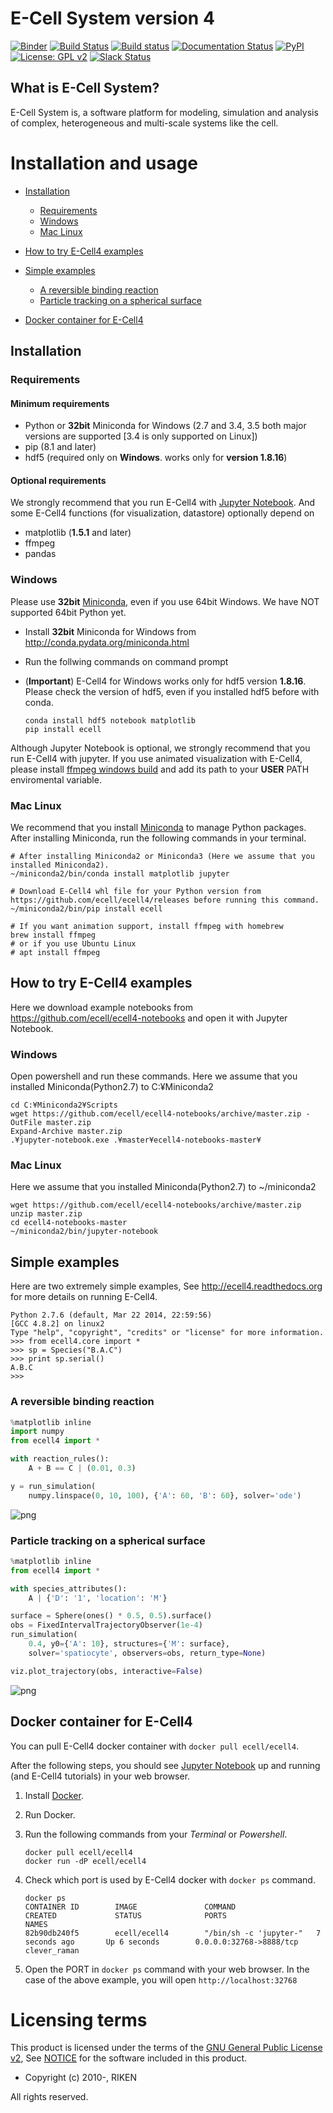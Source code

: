 E-Cell System version 4
=======================

[![Binder](http://mybinder.org/badge.svg)](http://mybinder.org/repo/ecell/ecell4-notebooks)
[![Build Status](https://travis-ci.org/ecell/ecell4.svg?branch=develop)](https://travis-ci.org/ecell/ecell4)
[![Build status](https://ci.appveyor.com/api/projects/status/github/ecell/ecell4?svg=true)](https://ci.appveyor.com/project/kaizu/ecell4)
[![Documentation Status](https://readthedocs.org/projects/ecell4/badge/?version=latest)](http://ecell4.readthedocs.org/en/latest/?badge=latest)
[![PyPI](https://img.shields.io/pypi/v/ecell.svg)](https://pypi.python.org/pypi/ecell)
[![License: GPL v2](https://img.shields.io/badge/license-GPL%20v2-blue.svg)](https://github.com/ecell/ecell4/blob/master/licenses/LICENSE)
[![Slack Status](https://ecell-project.herokuapp.com/badge.svg)](https://ecell-project.herokuapp.com/)

What is E-Cell System?
----------------------

E-Cell System is, a software platform for modeling, simulation and analysis of complex, heterogeneous and multi-scale systems like the cell.

Installation and usage
======================

- [Installation](#installation)
  - [Requirements](#requirements)
  - [Windows](#windows)
  - [Mac Linux](#mac-linux)

- [How to try E-Cell4 examples](#how-to-try-e-cell4-examples)

- [Simple examples](#simple-examples)
  - [A reversible binding reaction](#a-reversible-binding-reaction)
  - [Particle tracking on a spherical surface](#particle-tracking-on-a-spherical-surface)

- [Docker container for E-Cell4](#docker-container-for-e-cell4)

Installation
------------

### Requirements

#### Minimum requirements
- Python or **32bit** Miniconda for Windows (2.7 and 3.4, 3.5 both major versions are supported [3.4 is only supported on Linux])
- pip (8.1 and later)
- hdf5 (required only on **Windows**. works only for **version 1.8.16**)

#### Optional requirements
We strongly recommend that you run E-Cell4 with [Jupyter Notebook](http://jupyter.org/).
And some E-Cell4 functions (for visualization, datastore) optionally depend on
- matplotlib (**1.5.1** and later)
- ffmpeg
- pandas

### Windows

Please use **32bit** [Miniconda](http://conda.pydata.org/miniconda.html), even if you use 64bit Windows.
We have NOT supported 64bit Python yet.

- Install **32bit** Miniconda for Windows from http://conda.pydata.org/miniconda.html
- Run the follwing commands on command prompt
- (**Important**) E-Cell4 for Windows works only for hdf5 version **1.8.16**. Please check the version of hdf5, even if you installed hdf5 before with conda.

    ```shell
    conda install hdf5 notebook matplotlib
    pip install ecell
    ```

Although Jupyter Notebook is optional, we strongly recommend that you run E-Cell4 with jupyter.
If you use animated visualization with E-Cell4, please install [ffmpeg windows build](http://ffmpeg.zeranoe.com/builds/) and add its path to your **USER** PATH enviromental variable.

### Mac Linux

We recommend that you install [Miniconda](http://conda.pydata.org/miniconda.html) to manage Python packages.
After installing Miniconda, run the following commands in your terminal.

```shell
# After installing Miniconda2 or Miniconda3 (Here we assume that you installed Miniconda2).
~/miniconda2/bin/conda install matplotlib jupyter

# Download E-Cell4 whl file for your Python version from https://github.com/ecell/ecell4/releases before running this command.
~/miniconda2/bin/pip install ecell

# If you want animation support, install ffmpeg with homebrew
brew install ffmpeg
# or if you use Ubuntu Linux
# apt install ffmpeg
```

How to try E-Cell4 examples
---------------------------
Here we download example notebooks from https://github.com/ecell/ecell4-notebooks and open it with Jupyter Notebook.

### Windows
Open powershell and run these commands.
Here we assume that you installed Miniconda(Python2.7) to C:¥Miniconda2

```shell
cd C:¥Miniconda2¥Scripts
wget https://github.com/ecell/ecell4-notebooks/archive/master.zip -OutFile master.zip
Expand-Archive master.zip
.¥jupyter-notebook.exe .¥master¥ecell4-notebooks-master¥
```

### Mac Linux
Here we assume that you installed Miniconda(Python2.7) to ~/miniconda2

```shell
wget https://github.com/ecell/ecell4-notebooks/archive/master.zip
unzip master.zip
cd ecell4-notebooks-master
~/miniconda2/bin/jupyter-notebook
```

Simple examples
---------------

Here are two extremely simple examples, See http://ecell4.readthedocs.org for more details on running E-Cell4.

```
Python 2.7.6 (default, Mar 22 2014, 22:59:56)
[GCC 4.8.2] on linux2
Type "help", "copyright", "credits" or "license" for more information.
>>> from ecell4.core import *
>>> sp = Species("B.A.C")
>>> print sp.serial()
A.B.C
>>>
```

### A reversible binding reaction

```python
%matplotlib inline
import numpy
from ecell4 import *

with reaction_rules():
    A + B == C | (0.01, 0.3)

y = run_simulation(
    numpy.linspace(0, 10, 100), {'A': 60, 'B': 60}, solver='ode')
```

![png](./readthedocs/images/output_7_0.png)

### Particle tracking on a spherical surface

```python
%matplotlib inline
from ecell4 import *

with species_attributes():
    A | {'D': '1', 'location': 'M'}

surface = Sphere(ones() * 0.5, 0.5).surface()
obs = FixedIntervalTrajectoryObserver(1e-4)
run_simulation(
    0.4, y0={'A': 10}, structures={'M': surface},
    solver='spatiocyte', observers=obs, return_type=None)

viz.plot_trajectory(obs, interactive=False)
```

![png](./readthedocs/images/hairball.png)

Docker container for E-Cell4
----------------------------

You can pull E-Cell4 docker container with `docker pull ecell/ecell4`.

After the following steps, you should see [Jupyter Notebook](http://jupyter.org/) up and running (and E-Cell4 tutorials) in your web browser.

1. Install [Docker](https://www.docker.com/products/docker).
2. Run Docker.
3. Run the following commands from your *Terminal* or *Powershell*.

    ```shell
    docker pull ecell/ecell4
    docker run -dP ecell/ecell4
    ```

4. Check which port is used by E-Cell4 docker with `docker ps` command.

    ```shell
    docker ps
    CONTAINER ID        IMAGE               COMMAND                  CREATED             STATUS              PORTS                     NAMES
    82b90db240f5        ecell/ecell4        "/bin/sh -c 'jupyter-"   7 seconds ago       Up 6 seconds        0.0.0.0:32768->8888/tcp   clever_raman
    ```

5. Open the PORT in `docker ps` command with your web browser. In the case of the above example, you will open `http://localhost:32768`

Licensing terms
===============

This product is licensed under the terms of the [GNU General Public License v2](https://github.com/ecell/ecell4/blob/master/licenses/LICENSE),
See [NOTICE](https://github.com/ecell/ecell4/blob/master/licenses/NOTICE.txt) for the software included in this product.

- Copyright (c) 2010-, RIKEN

All rights reserved.
